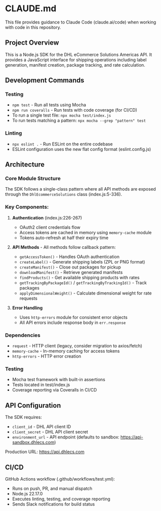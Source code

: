 # CLAUDE.md

This file provides guidance to Claude Code (claude.ai/code) when working with code in this repository.

## Project Overview

This is a Node.js SDK for the DHL eCommerce Solutions Americas API. It provides a JavaScript interface for shipping operations including label generation, manifest creation, package tracking, and rate calculation.

## Development Commands

### Testing
- `npm test` - Run all tests using Mocha
- `npm run coveralls` - Run tests with code coverage (for CI/CD)
- To run a single test file: `npx mocha test/index.js`
- To run tests matching a pattern: `npx mocha --grep "pattern" test`

### Linting
- `npx eslint .` - Run ESLint on the entire codebase
- ESLint configuration uses the new flat config format (eslint.config.js)

## Architecture

### Core Module Structure
The SDK follows a single-class pattern where all API methods are exposed through the `DhlEcommerceSolutions` class (index.js:5-336).

### Key Components:

1. **Authentication** (index.js:226-267)
   - OAuth2 client credentials flow
   - Access tokens are cached in memory using `memory-cache` module
   - Tokens auto-refresh at half their expiry time

2. **API Methods** - All methods follow callback pattern:
   - `getAccessToken()` - Handles OAuth authentication
   - `createLabel()` - Generate shipping labels (ZPL or PNG format)
   - `createManifest()` - Close out packages for pickup
   - `downloadManifest()` - Retrieve generated manifests
   - `findProducts()` - Get available shipping products with rates
   - `getTrackingByPackageId()` / `getTrackingByTrackingId()` - Track packages
   - `applyDimensionalWeight()` - Calculate dimensional weight for rate requests

3. **Error Handling**
   - Uses `http-errors` module for consistent error objects
   - All API errors include response body in `err.response`

### Dependencies
- `request` - HTTP client (legacy, consider migration to axios/fetch)
- `memory-cache` - In-memory caching for access tokens
- `http-errors` - HTTP error creation

### Testing
- Mocha test framework with built-in assertions
- Tests located in test/index.js
- Coverage reporting via Coveralls in CI/CD

## API Configuration

The SDK requires:
- `client_id` - DHL API client ID
- `client_secret` - DHL API client secret  
- `environment_url` - API endpoint (defaults to sandbox: https://api-sandbox.dhlecs.com)

Production URL: https://api.dhlecs.com

## CI/CD

GitHub Actions workflow (.github/workflows/test.yml):
- Runs on push, PR, and manual dispatch
- Node.js 22.17.0
- Executes linting, testing, and coverage reporting
- Sends Slack notifications for build status